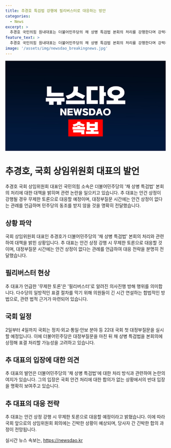 ```yaml
---
title: 추경호 특검법 강행에 필리버스터로 대응하는 방안
categories:
  - News
excerpt: >
  추경호 국민의힘 원내대표는 더불어민주당의 채 상병 특검법 본회의 처리를 강행한다며 강력히 항의하고, 무제한 토론으로 대응할 예정이라고 밝혔습니다. 원내대표는 대정부질문 시간에는 기본적으로 안건 상정이 없다며 이를 강조하고, 이에 대해 민주당의 원하는 대로 안건을 처리하려는 것에 강한 반발을 피력했습니다. 이에 대한 대비책으로서 무제한 토론을 언급하며 논의가 예상됩니다. 민주당은 대정부질문 이후 채 상병 특검법을 본회의에 상정해 처리할 가능성을 검토 중이라고 전해졌습니다.
feature_text: >
  추경호 국민의힘 원내대표는 더불어민주당의 채 상병 특검법 본회의 처리를 강행한다며 강력히 항의하고, 무제한 토론으로 대응할 예정이라고 밝혔습니다. 원내대표는 대정부질문 시간에는 기본적으로 안건 상정이 없다며 이를 강조하고, 이에 대해 민주당의 원하는 대로 안건을 처리하려는 것에 강한 반발을 피력했습니다. 이에 대한 대비책으로서 무제한 토론을 언급하며 논의가 예상됩니다. 민주당은 대정부질문 이후 채 상병 특검법을 본회의에 상정해 처리할 가능성을 검토 중이라고 전해졌습니다.
image: '/assets/img/newsdao_breakingnews.jpg'
---
```


<p><img src="/assets/img/newsdao_breakingnews.jpg" alt="cryptoinkorea 속보" /></p>

<h1>추경호, 국회 상임위원회 대표의 발언</h1>

<p data-ke-size="size16">추경호 국회 상임위원회 대표인 국민의힘 소속은 더불어민주당의 '채 상병 특검법' 본회의 처리에 대한 대책을 밝히며 관련 논란을 일으키고 있습니다. 추 대표는 안건 상정이 강행될 경우 무제한 토론으로 대응할 예정이며, 대정부질문 시간에는 안건 상정이 없다는 관례를 언급하며 민주당의 동조를 받지 않을 것을 명확히 전달했습니다.</p>

<h2 data-ke-size="size26">상황 파악</h2>

<p>국회 상임위원회 대표인 추경호가 더불어민주당의 '채 상병 특검법' 본회의 처리와 관련하여 대책을 밝힌 상황입니다. 추 대표는 안건 상정 강행 시 무제한 토론으로 대응할 것이며, 대정부질문 시간에는 안건 상정이 없다는 관례를 언급하여 대응 전략을 분명히 전달했습니다.</p>

<h2 data-ke-size="size26">필리버스터 현상</h2>

<p data-ke-size="size16">추 대표가 언급한 '무제한 토론'은 '필리버스터'로 알려진 의사진행 방해 행위를 의미합니다. 다수당의 일방적인 표결 절차를 막기 위해 의원들이 긴 시간 연설하는 합법적인 방법으로, 관련 법적 근거가 마련되어 있습니다.</p>

<h2 data-ke-size="size26">국회 일정</h2>

<p data-ke-size="size16">2일부터 4일까지 국회는 정치·외교·통일·안보 분야 등 22대 국회 첫 대정부질문을 실시할 예정입니다. 이에 더불어민주당은 대정부질문을 마친 뒤 채 상병 특검법을 본회의에 상정해 표결 처리할 가능성을 고려하고 있습니다.</p>

<h2 data-ke-size="size26">추 대표의 입장에 대한 의견</h2>

<p data-ke-size="size16">추 대표의 발언은 더불어민주당의 '채 상병 특검법'에 대한 처리 방식과 관련하여 논란의 여지가 있습니다. 그의 입장은 국회 안건 처리에 대한 합의가 없는 상황에서의 반대 입장을 명확히 보여주고 있습니다.</p>

<h2 data-ke-size="size26">추 대표의 대응 전략</h2>

<p data-ke-size="size16">추 대표는 안건 상정 강행 시 무제한 토론으로 대응할 예정이라고 밝혔습니다. 이에 따라 국회 앞으로의 상임위원회 회의에는 긴박한 상황이 예상되며, 당사자 간 긴박한 합의 과정이 전망됩니다.</p>
실시간 뉴스 속보는, <a href="https://newsdao.kr" rel="dofollow">https://newsdao.kr</a>


